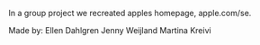 In a group project we recreated apples homepage, apple.com/se.

Made by:
Ellen Dahlgren Jenny Weijland Martina Kreivi
